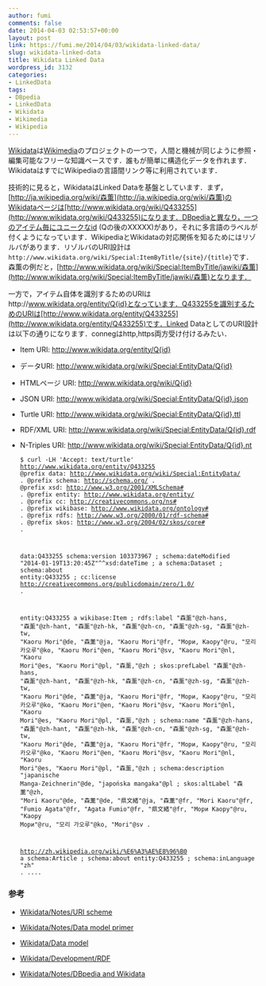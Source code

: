 ```yaml
---
author: fumi
comments: false
date: 2014-04-03 02:53:57+00:00
layout: post
link: https://fumi.me/2014/04/03/wikidata-linked-data/
slug: wikidata-linked-data
title: Wikidata Linked Data
wordpress_id: 3132
categories:
- LinkedData
tags:
- DBpedia
- LinkedData
- Wikidata
- Wikimedia
- Wikipedia
---
```


[Wikidata](http://www.wikidata.org/)は[Wikimedia](http://www.wikimedia.org/)のプロジェクトの一つで，人間と機械が同じように参照・編集可能なフリーな知識ベースです．誰もが簡単に構造化データを作れます．WikidataはすでにWikipediaの言語間リンク等に利用されています．




技術的に見ると，WikidataはLinked Dataを基盤としています．まず，[http://ja.wikipedia.org/wiki/森薫](http://ja.wikipedia.org/wiki/森薫)のWikidataページは[http://www.wikidata.org/wiki/Q433255](http://www.wikidata.org/wiki/Q433255)になります．DBpediaと異なり，一つのアイテム毎にユニークなid (Qの後のXXXXX)があり，それに多言語のラベルが付くようになっています．WikipediaとWikidataの対応関係を知るためにはリゾルバがあります．リゾルバのURI設計は`http://www.wikidata.org/wiki/Special:ItemByTitle/{site}/{title}`です．森薫の例だと，[http://www.wikidata.org/wiki/Special:ItemByTitle/jawiki/森薫](http://www.wikidata.org/wiki/Special:ItemByTitle/jawiki/森薫)となります．







一方で，アイテム自体を識別するためのURIはhttp://www.wikidata.org/entity/Q{id}となっています．Q433255を識別するためのURIは[http://www.wikidata.org/entity/Q433255](http://www.wikidata.org/entity/Q433255)です．Linked DataとしてのURI設計は以下の通りになります．connegはhttp,https両方受け付けるみたい．







  * Item URI: http://www.wikidata.org/entity/Q{id}


  * データURI: http://www.wikidata.org/wiki/Special:EntityData/Q{id}


  * HTMLページ URI: http://www.wikidata.org/wiki/Q{id}


  * JSON URI: http://www.wikidata.org/wiki/Special:EntityData/Q{id}.json


  * Turtle URI: http://www.wikidata.org/wiki/Special:EntityData/Q{id}.ttl


  * RDF/XML URI: http://www.wikidata.org/wiki/Special:EntityData/Q{id}.rdf


  * N-Triples URI: http://www.wikidata.org/wiki/Special:EntityData/Q{id}.nt




    
    <code>$ curl -LH 'Accept: text/turtle' http://www.wikidata.org/entity/Q433255
    @prefix data: <http://www.wikidata.org/wiki/Special:EntityData/> .
    @prefix schema: <http://schema.org/> .
    @prefix xsd: <http://www.w3.org/2001/XMLSchema#> .
    @prefix entity: <http://www.wikidata.org/entity/> .
    @prefix cc: <http://creativecommons.org/ns#> .
    @prefix wikibase: <http://www.wikidata.org/ontology#> .
    @prefix rdfs: <http://www.w3.org/2000/01/rdf-schema#> .
    @prefix skos: <http://www.w3.org/2004/02/skos/core#> .
    
    data:Q433255
      schema:version 103373967 ;
      schema:dateModified "2014-01-19T13:20:45Z"^^xsd:dateTime ;
      a schema:Dataset ;
      schema:about entity:Q433255 ;
      cc:license <http://creativecommons.org/publicdomain/zero/1.0/> .
    
    entity:Q433255
      a wikibase:Item ;
    rdfs:label "森薰"@zh-hans, "森薰"@zh-hant, "森薰"@zh-hk, "森薰"@zh-cn, "森薰"@zh-sg, "森薰"@zh-tw, "Kaoru Mori"@de, "森薫"@ja, "Kaoru Mori"@fr, "Мори, Каору"@ru, "모리 카오루"@ko, "Kaoru Mori"@en, "Kaoru Mori"@sv, "Kaoru Mori"@nl, "Kaoru Mori"@es, "Kaoru Mori"@pl, "森薰,"@zh ;
      skos:prefLabel "森薰"@zh-hans, "森薰"@zh-hant, "森薰"@zh-hk, "森薰"@zh-cn, "森薰"@zh-sg, "森薰"@zh-tw, "Kaoru Mori"@de, "森薫"@ja, "Kaoru Mori"@fr, "Мори, Каору"@ru, "모리 카오루"@ko, "Kaoru Mori"@en, "Kaoru Mori"@sv, "Kaoru Mori"@nl, "Kaoru Mori"@es, "Kaoru Mori"@pl, "森薰,"@zh ;
      schema:name "森薰"@zh-hans, "森薰"@zh-hant, "森薰"@zh-hk, "森薰"@zh-cn, "森薰"@zh-sg, "森薰"@zh-tw, "Kaoru Mori"@de, "森薫"@ja, "Kaoru Mori"@fr, "Мори, Каору"@ru, "모리 카오루"@ko, "Kaoru Mori"@en, "Kaoru Mori"@sv, "Kaoru Mori"@nl, "Kaoru Mori"@es, "Kaoru Mori"@pl, "森薰,"@zh ;
      schema:description "japanische Manga-Zeichnerin"@de, "japońska mangaka"@pl ;
      skos:altLabel "森薫"@zh, "Mori Kaoru"@de, "森薫"@de, "県文緒"@ja, "森薫"@fr, "Mori Kaoru"@fr, "Fumio Agata"@fr, "Agata Fumio"@fr, "県文緒"@fr, "Мори Каору"@ru, "Каору Мори"@ru, "모리 가오루"@ko, "Mori"@sv .
    
    <http://zh.wikipedia.org/wiki/%E6%A3%AE%E8%96%B0>
      a schema:Article ;
      schema:about entity:Q433255 ;
      schema:inLanguage "zh" .
    ....
    </code>





### 参考






  * [Wikidata/Notes/URI scheme](http://meta.wikimedia.org/wiki/Wikidata/Notes/URI_scheme)


  * [Wikidata/Notes/Data model primer](http://meta.wikimedia.org/wiki/Wikidata/Notes/Data_model_primer)


  * [Wikidata/Data model](http://meta.wikimedia.org/wiki/Wikidata/Data_model)


  * [Wikidata/Development/RDF](http://meta.wikimedia.org/wiki/Wikidata/Development/RDF)


  * [Wikidata/Notes/DBpedia and Wikidata](http://meta.wikimedia.org/wiki/Wikidata/Essays/DBpedia_and_Wikidata)


